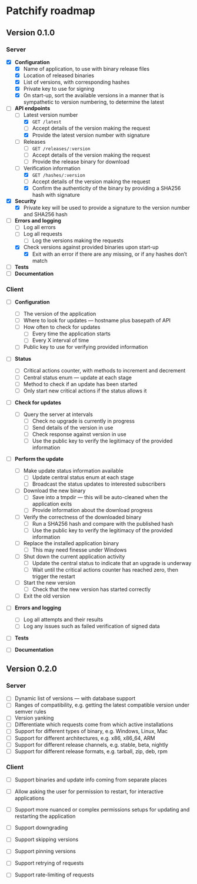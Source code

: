 # Patchify roadmap

## Version 0.1.0

### Server

  - [x] **Configuration**
      - [x] Name of application, to use with binary release files
      - [x] Location of released binaries
      - [x] List of versions, with corresponding hashes
      - [x] Private key to use for signing
      - [x] On start-up, sort the available versions in a manner that is
            sympathetic to version numbering, to determine the latest
  - [ ] **API endpoints**
      - [ ] Latest version number
          - [x] `GET /latest`
          - [ ] Accept details of the version making the request
          - [x] Provide the latest version number with signature
      - [ ] Releases
          - [ ] `GET /releases/:version`
          - [ ] Accept details of the version making the request
          - [ ] Provide the release binary for download
      - [ ] Verification information
          - [x] `GET /hashes/:version`
          - [ ] Accept details of the version making the request
          - [x] Confirm the authenticity of the binary by providing a SHA256
                hash with signature
  - [x] **Security**
      - [x] Private key will be used to provide a signature to the version
            number and SHA256 hash
  - [ ] **Errors and logging**
      - [ ] Log all errors
      - [ ] Log all requests
          - [ ] Log the versions making the requests
      - [x] Check versions against provided binaries upon start-up
          - [x] Exit with an error if there are any missing, or if any hashes
                don’t match
  - [ ] **Tests**
  - [ ] **Documentation**

### Client

  - [ ] **Configuration**
      - [ ] The version of the application
      - [ ] Where to look for updates — hostname plus basepath of API
      - [ ] How often to check for updates
          - [ ] Every time the application starts
          - [ ] Every X interval of time
      - [ ] Public key to use for verifying provided information
  - [ ] **Status**
      - [ ] Critical actions counter, with methods to increment and decrement
      - [ ] Central status enum — update at each stage
      - [ ] Method to check if an update has been started
      - [ ] Only start new critical actions if the status allows it
  - [ ] **Check for updates**
      - [ ] Query the server at intervals
          - [ ] Check no upgrade is currently in progress
          - [ ] Send details of the version in use
          - [ ] Check response against version in use
          - [ ] Use the public key to verify the legitimacy of the provided
                information
  - [ ] **Perform the update**
      - [ ] Make update status information available
          - [ ] Update central status enum at each stage
          - [ ] Broadcast the status updates to interested subscribers
      - [ ] Download the new binary
          - [ ] Save into a tmpdir — this will be auto-cleaned when the
                application exits
          - [ ] Provide information about the download progress
      - [ ] Verify the correctness of the downloaded binary
          - [ ] Run a SHA256 hash and compare with the published hash
          - [ ] Use the public key to verify the legitimacy of the provided
                information
      - [ ] Replace the installed application binary
          - [ ] This may need finesse under Windows
      - [ ] Shut down the current application activity
          - [ ] Update the central status to indicate that an upgrade is
                underway
          - [ ] Wait until the critical actions counter has reached zero, then
                trigger the restart
      - [ ] Start the new version
          - [ ] Check that the new version has started correctly
      - [ ] Exit the old version
  - [ ] **Errors and logging**
      - [ ] Log all attempts and their results
      - [ ] Log any issues such as failed verification of signed data
  - [ ] **Tests**
  - [ ] **Documentation**


## Version 0.2.0

### Server

  - [ ] Dynamic list of versions — with database support
  - [ ] Ranges of compatibility, e.g. getting the latest compatible version
        under semver rules
  - [ ] Version yanking
  - [ ] Differentiate which requests come from which active installations
  - [ ] Support for different types of binary, e.g. Windows, Linux, Mac
  - [ ] Support for different architectures, e.g. x86, x86_64, ARM
  - [ ] Support for different release channels, e.g. stable, beta, nightly
  - [ ] Support for different release formats, e.g. tarball, zip, deb, rpm

### Client

  - [ ] Support binaries and update info coming from separate places
  - [ ] Allow asking the user for permission to restart, for interactive
        applications
  - [ ] Support more nuanced or complex permissions setups for updating and
        restarting the application
  - [ ] Support downgrading
  - [ ] Support skipping versions
  - [ ] Support pinning versions
  - [ ] Support retrying of requests
  - [ ] Support rate-limiting of requests


